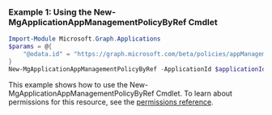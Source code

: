 ### Example 1: Using the New-MgApplicationAppManagementPolicyByRef Cmdlet
```powershell
Import-Module Microsoft.Graph.Applications
$params = @{
	"@odata.id" = "https://graph.microsoft.com/beta/policies/appManagementPolicies/{id}"
}
New-MgApplicationAppManagementPolicyByRef -ApplicationId $applicationId -BodyParameter $params
```
This example shows how to use the New-MgApplicationAppManagementPolicyByRef Cmdlet.
To learn about permissions for this resource, see the [permissions reference](/graph/permissions-reference).
